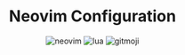 <div align="center">

# Neovim Configuration

![neovim](https://img.shields.io/static/v1?&label&logoColor=white&color=green&message=0.9&logo=neovim&style=for-the-badge)
![lua](https://img.shields.io/static/v1?&label&color=blue&message=Lua&logo=lua&style=for-the-badge)
![gitmoji](https://img.shields.io/static/v1?&label&color=ffdd67&message=😜😍%20gitmoji&style=for-the-badge&link=https://gitmoji.dev)

</div>

